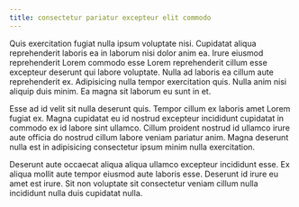 ```yaml
---
title: consectetur pariatur excepteur elit commodo
---
```


Quis exercitation fugiat nulla ipsum voluptate nisi. Cupidatat aliqua reprehenderit laboris ea in laborum nisi dolor anim ea. Irure eiusmod reprehenderit Lorem commodo esse Lorem reprehenderit cillum esse excepteur deserunt qui labore voluptate. Nulla ad laboris ea cillum aute reprehenderit ex. Adipisicing nulla tempor exercitation quis. Nulla anim nisi aliquip duis minim. Ea magna sit laborum eu sunt in et.

Esse ad id velit sit nulla deserunt quis. Tempor cillum ex laboris amet Lorem fugiat ex. Magna cupidatat eu id nostrud excepteur incididunt cupidatat in commodo ex id labore sint ullamco. Cillum proident nostrud id ullamco irure aute officia do nostrud cillum labore veniam pariatur anim. Magna deserunt nulla est in adipisicing consectetur ipsum minim nulla exercitation.

Deserunt aute occaecat aliqua aliqua ullamco excepteur incididunt esse. Ex aliqua mollit aute tempor eiusmod aute laboris esse. Deserunt id irure eu amet est irure. Sit non voluptate sit consectetur veniam cillum nulla incididunt nulla duis cupidatat nulla.
